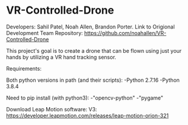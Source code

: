 # VR-Controlled-Drone

Developers: Sahil Patel, Noah Allen, Brandon Porter.
Link to Origional Development Team Repository: https://github.com/noahallen/VR-Controlled-Drone

This project's goal is to create a drone that can be flown using just your hands by utilizing a VR hand tracking sensor.


Requirements:

Both python versions in path (and their scripts):
-Python 2.7.16
-Python 3.8.4

Need to pip install (with python3):
-"opencv-python"
-"pygame"

Download Leap Motion software:
V3: https://developer.leapmotion.com/releases/leap-motion-orion-321

